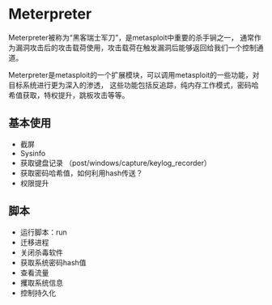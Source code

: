 # Meterpreter

Meterpreter被称为“黑客瑞士军刀”，是metasploit中重要的杀手锏之一，
通常作为漏洞攻击后的攻击载荷使用，攻击载荷在触发漏洞后能够返回给我们一个控制通道。

Meterpreter是metasploit的一个扩展模块，可以调用metasploit的一些功能，对目标系统进行更为深入的渗透，
这些功能包括反追踪，纯内存工作模式，密码哈希值获取，特权提升，跳板攻击等等。

## 基本使用
- 截屏
- Sysinfo
- 获取键盘记录 （post/windows/capture/keylog_recorder）
- 获取密码哈希值，如何利用hash传送？
- 权限提升

## 脚本
- 运行脚本：run
- 迁移进程
- 关闭杀毒软件
- 获取系统密码hash值
- 查看流量
- 攫取系统信息
- 控制持久化

